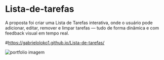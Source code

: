 # Lista-de-tarefas
A proposta foi criar uma Lista de Tarefas interativa, onde o usuário pode adicionar, editar, remover e limpar tarefas — tudo de forma dinâmica e com feedback visual em tempo real.

#https://gabrieloloko1.github.io/Lista-de-tarefas/


![portfolio imagem](https://github.com/user-attachments/assets/6b97d609-0d75-4f2c-892f-9173417c1a44)
